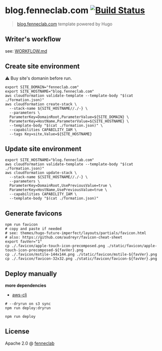 # blog.fenneclab.com [![Build Status](https://travis-ci.org/fenneclab/blog.fenneclab.com.svg?branch=master)](https://travis-ci.org/fenneclab/blog.fenneclab.com)

> [blog.fenneclab.com](http://blog.fenneclab.com) template powered by Hugo

## Writer's workflow

see: [WORKFLOW.md](WORKFLOW.md)

## Create site environment

:warning: Buy site's domanin before run.

```
export SITE_DOMAIN="fenneclab.com"
export SITE_HOSTNAME="blog.fenneclab.com"
aws cloudformation validate-template --template-body "$(cat ./formation.json)"
aws cloudformation create-stack \
  --stack-name ${SITE_HOSTNAME//./-} \
  --parameters \
  ParameterKey=DomainRoot,ParameterValue=${SITE_DOMAIN} \
  ParameterKey=HostName,ParameterValue=${SITE_HOSTNAME} \
  --template-body "$(cat ./formation.json)" \
  --capabilities CAPABILITY_IAM \
  --tags Key=site,Value=${SITE_HOSTNAME}
```

## Update site environment

```
export SITE_HOSTNAME="blog.fenneclab.com"
aws cloudformation validate-template --template-body "$(cat ./formation.json)"
aws cloudformation update-stack \
  --stack-name ${SITE_HOSTNAME//./-} \
  --parameters \
  ParameterKey=DomainRoot,UsePreviousValue=true \
  ParameterKey=HostName,UsePreviousValue=true \
  --capabilities CAPABILITY_IAM \
  --template-body "$(cat ./formation.json)"
```

## Generate favicons

```
npm run favicon
# copy and paste if needed
# see: themes/hugo-future-imperfect/layouts/partials/favicon.html
# also: https://github.com/audreyr/favicon-cheat-sheet
export favVer="1"
cp ./.favicon/apple-touch-icon-precomposed.png ./static/favicon/apple-touch-icon-precomposed-${favVer}.png
cp ./.favicon/mstile-144x144.png ./static/favicon/mstile-${favVer}.png
cp ./.favicon/favicon-32x32.png ./static/favicon/favicon-${favVer}.png
```

## Deploy manually

**more dependencies**

- [aws-cli](http://docs.aws.amazon.com/ja_jp/cli/latest/userguide/installing.html)

```
# --dryrun on s3 sync
npm run deploy:dryrun

npm run deploy
```

## License

Apache 2.0 @ [fenneclab](http://blog.fenneclab.com/)
